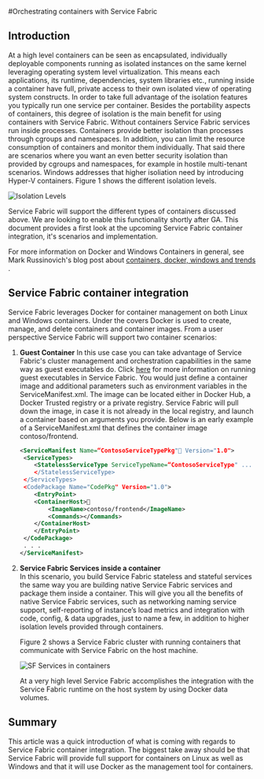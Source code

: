 <properties
   pageTitle="Service Fabric container integration | Microsoft Azure"
   description="Overview of using Docker and Windows containers with Service Fabric"
   services="service-fabric"
   documentationCenter=".net"
   authors="bmscholl"
   manager="timlt"
   editor=""/>
   
<tags
   ms.service="service-fabric"
   ms.devlang="dotnet"
   ms.topic="article"
   ms.tgt_pltfrm="NA"
   ms.workload="NA"
   ms.date="03/26/2016"
   ms.author="bscholl"/>

#Orchestrating containers with Service Fabric

## Introduction
At a high level containers can be seen as encapsulated, individually deployable components running as isolated instances on the same kernel leveraging operating 
system level virtualization. This means each applications, its runtime, dependencies, system libraries etc., running inside a container have full, 
private access to their own isolated view of operating system constructs. In order to take full advantage of the isolation features you typically 
run one service per container. Besides the portability aspects of containers, this degree of isolation is the main benefit for using containers with Service Fabric. Without containers Service Fabric services run inside processes.
Containers provide better isolation than processes through cgroups and namespaces. In addition, you can limit the resource consumption
of containers and monitor them individually. That said there are scenarios where you want an even
better security isolation than provided by cgroups and namespaces, for example in hostile multi-tenant scenarios. Windows addresses that higher isoliation need 
by introducing Hyper-V containers. Figure 1 shows the different isolation levels.   

![Isolation Levels](./media/service-fabric-container-integration/processtovm.png)

Service Fabric will support the different types of containers discussed above. We are looking to enable this functionality shortly after GA. This document provides
a first look at the upcoming Service Fabric container integration, it's scenarios and implementation.

For more information on Docker and Windows Containers in general, see Mark Russinovich's blog post 
about [containers, docker, windows and trends ](https://azure.microsoft.com/en-us/blog/containers-docker-windows-and-trends/).

## Service Fabric container integration
Service Fabric leverages Docker for container management on both Linux and Windows containers. Under the covers Docker is used to create, manage, and delete containers and container images.
From a user perspective Service Fabric will support two container scenarios: 

1. **Guest Container**
In this use case you can take advantage of Service Fabric's cluster management and orchestration capabilities 
in the same way as guest executables do. Click [here](service-fabric-deploy-existing-app.md) for more information on running guest executables in Service Fabric. You would just define a container image and additional parameters such as environment variables in the ServiceManifest.xml.
The image can be located either in Docker Hub, a Docker Trusted registry or a private registry. Service Fabric will pull down the image, in case it is not already in the local registry, and 
launch a container based on arguments you provide. Below is an early example of a ServiceManifest.xml that 
defines the container image contoso/frontend. 
    ```xml
    <ServiceManifest Name=“ContosoServiceTypePkg" Version="1.0">
     <ServiceTypes>
        <StatelessServiceType ServiceTypeName=“ContosoServiceType" ... >
        </StatelessServiceType>
     </ServiceTypes>
     <CodePackage Name="CodePkg" Version="1.0">
        <EntryPoint> 
        <ContainerHost>
            <ImageName>contoso/frontend</ImageName>
            <Commands></Commands>
        </ContainerHost> 
        </EntryPoint>
     </CodePackage>
     . . . 
    </ServiceManifest>
    ```

2. **Service Fabric Services inside a container**   
In this scenario, you build Service Fabric stateless and stateful services the same way you are building native Service Fabric services and package them inside a container.
This will give you all the benefits of native Service Fabric services, such as networking naming service support, self-reporting of instance’s load metrics
and integration with code, config, & data upgrades, just to name a few, in addition to higher isolation levels provided through containers.
 
    Figure 2 shows a Service Fabric cluster with running containers that communicate with Service Fabric on the host machine.

    ![SF Services in containers](./media/service-fabric-container-integration/containercluster.png)   

    At a very high level Service Fabric accomplishes the integration with the Service Fabric runtime on the host system by using Docker data volumes.

## Summary
This article was a quick introduction of what is coming with regards to Service Fabric container integration. The biggest take away should be that Service Fabric
will provide full support for containers on Linux as well as Windows and that it will use Docker as the management tool for containers.

